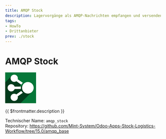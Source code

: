 ```yaml
---
title: AMQP Stock
description: Lagervorgänge als AMQP-Nachrichten empfangen und versenden.
tags:
- HowTo
- Drittanbieter
prev: ./stock
---
```

# AMQP Stock
![](attachments/odoo_icon_amqp.png)

{{ $frontmatter.description }}

Technischer Name: `amqp_stock`\
Repository: <https://github.com/Mint-System/Odoo-Apps-Stock-Logistics-Workflow/tree/15.0/amqp_base>
